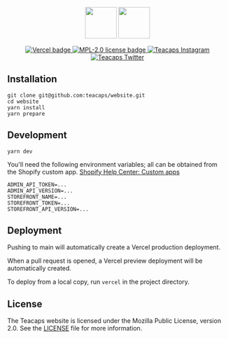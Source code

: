 <p align="center">
	<img src="https://user-images.githubusercontent.com/80354781/193418094-18319483-fda8-4325-81c1-a564d31a57ee.png#gh-dark-mode-only" height="72">
	<img src="https://user-images.githubusercontent.com/80354781/193418071-7f329930-b0a5-4031-9c62-5d805ab6c02e.png#gh-light-mode-only" height="72">
</p>
<p align="center">
	<a href="https://teacaps.studio">
		<img src="https://therealsujitk-vercel-badge.vercel.app/?app=teacaps&logo=false" alt="Vercel badge" />
	</a>
	<a href="#">
		<img src="https://img.shields.io/badge/license-MPL--2.0-informational" alt="MPL-2.0 license badge" />
	</a>
	<a href="https://instagram.com/shopteacaps">
		<img src="https://img.shields.io/badge/Instagram-E4405F?style=flat&logo=instagram&logoColor=white" alt="Teacaps Instagram" />
	</a>
	<a href="https://twitter.com/shopteacaps">
		<img src="https://img.shields.io/badge/Twitter-1DA1F2?style=flat&logo=twitter&logoColor=white" alt="Teacaps Twitter" />
	</a>
</p>

## Installation

```
git clone git@github.com:teacaps/website.git
cd website
yarn install
yarn prepare
```

## Development

```
yarn dev
```

You'll need the following environment variables; all can be obtained from the Shopify custom app.
[Shopify Help Center: Custom apps](https://help.shopify.com/en/manual/apps/custom-apps?shpxid=94647310-2188-415C-BA52-58EC257705DA#create-and-install-a-custom-app)
```
ADMIN_API_TOKEN=...
ADMIN_API_VERSION=...
STOREFRONT_NAME=...
STOREFRONT_TOKEN=...
STOREFRONT_API_VERSION=...
```

## Deployment
Pushing to main will automatically create a Vercel production deployment.

When a pull request is opened, a Vercel preview deployment will be automatically created.

To deploy from a local copy, run `vercel` in the project directory.


## License

The Teacaps website is licensed under the Mozilla Public License, version 2.0. See the [LICENSE](./LICENSE) file for more information.